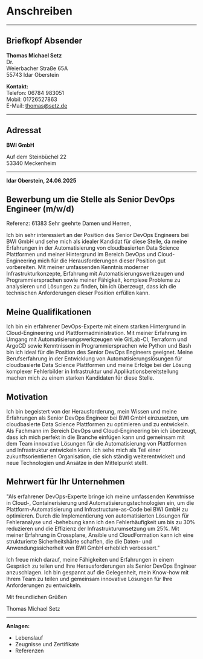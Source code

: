 # Anschreiben

---

## Briefkopf Absender

**Thomas Michael Setz**  
Dr.  
Weierbacher Straße 65A  
55743 Idar Oberstein  

**Kontakt:**  
Telefon: 06784 983051  
Mobil: 01726527863  
E-Mail: thomas@setz.de  
  
  

---

## Adressat

**BWI GmbH**  
  
  
Auf dem Steinbüchel 22  
53340 Meckenheim  

---

**Idar Oberstein, 24.06.2025**

## Bewerbung um die Stelle als Senior DevOps Engineer (m/w/d)
Referenz: 61383
Sehr geehrte Damen und Herren,

Ich bin sehr interessiert an der Position des Senior DevOps Engineers bei BWI GmbH und sehe mich als idealer Kandidat für diese Stelle, da meine Erfahrungen in der Automatisierung von cloudbasierten Data Science Plattformen und meiner Hintergrund im Bereich DevOps und Cloud-Engineering mich für die Herausforderungen dieser Position gut vorbereiten. Mit meiner umfassenden Kenntnis moderner Infrastrukturkonzepte, Erfahrung mit Automatisierungswerkzeugen und Programmiersprachen sowie meiner Fähigkeit, komplexe Probleme zu analysieren und Lösungen zu finden, bin ich überzeugt, dass ich die technischen Anforderungen dieser Position erfüllen kann.

## Meine Qualifikationen

Ich bin ein erfahrener DevOps-Experte mit einem starken Hintergrund in Cloud-Engineering und Plattformadministration. Mit meiner Erfahrung im Umgang mit Automatisierungswerkzeugen wie GitLab-CI, Terraform und ArgoCD sowie Kenntnissen in Programmiersprachen wie Python und Bash bin ich ideal für die Position des Senior DevOps Engineers geeignet. Meine Berufserfahrung in der Entwicklung von Automatisierungslösungen für cloudbasierte Data Science Plattformen und meine Erfolge bei der Lösung komplexer Fehlerbilder in Infrastruktur und Applikationsbereitstellung machen mich zu einem starken Kandidaten für diese Stelle.

## Motivation

Ich bin begeistert von der Herausforderung, mein Wissen und meine Erfahrungen als Senior DevOps Engineer bei BWI GmbH einzusetzen, um cloudbasierte Data Science Plattformen zu optimieren und zu entwickeln. Als Fachmann im Bereich DevOps und Cloud-Engineering bin ich überzeugt, dass ich mich perfekt in die Branche einfügen kann und gemeinsam mit dem Team innovative Lösungen für die Automatisierung von Plattformen und Infrastruktur entwickeln kann. Ich sehe mich als Teil einer zukunftsorientierten Organisation, die sich ständig weiterentwickelt und neue Technologien und Ansätze in den Mittelpunkt stellt.

## Mehrwert für Ihr Unternehmen

"Als erfahrener DevOps-Experte bringe ich meine umfassenden Kenntnisse in Cloud-, Containerisierung und Automatisierungstechnologien ein, um die Plattform-Automatisierung und Infrastructure-as-Code bei BWI GmbH zu optimieren. Durch die Implementierung von automatisierten Lösungen für Fehleranalyse und -behebung kann ich den Fehlerhäufigkeit um bis zu 30% reduzieren und die Effizienz der Infrastrukturumsetzung um 25%. Mit meiner Erfahrung in Crossplane, Ansible und CloudFormation kann ich eine strukturierte Sicherheitshärte schaffen, die die Daten- und Anwendungssicherheit von BWI GmbH erheblich verbessert."

Ich freue mich darauf, meine Fähigkeiten und Erfahrungen in einem Gespräch zu teilen und Ihre Herausforderungen als Senior DevOps Engineer anzuschlagen. Ich bin gespannt auf die Gelegenheit, mein Know-how mit Ihrem Team zu teilen und gemeinsam innovative Lösungen für Ihre Anforderungen zu entwickeln.

Mit freundlichen Grüßen

Thomas Michael Setz

---

**Anlagen:**
- Lebenslauf
- Zeugnisse und Zertifikate
- Referenzen